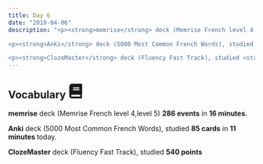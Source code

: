 ```yaml
---
title: Day 6
date: "2019-04-06"
description: "<p><strong>memrise</strong> deck (Memrise French level 4,level 5) <strong>286 events</strong> in <strong>16 minutes.</strong></p>

<p><strong>Anki</strong> deck (5000 Most Common French Words), studied <strong>85 cards</strong> in <strong>11 minutes </strong>today.</p>

<p><strong>ClozeMaster</strong> deck (Fluency Fast Track), studied <strong>540 points</strong.</p>"
---
```


<h2>Vocabulary <svg height="30" width="30" aria-hidden="true" focusable="false" data-prefix="fas" data-icon="book" class="svg-inline--fa fa-book fa-w-14" role="img" xmlns="http://www.w3.org/2000/svg" viewBox="0 0 448 512"><path fill="currentColor" d="M448 360V24c0-13.3-10.7-24-24-24H96C43 0 0 43 0 96v320c0 53 43 96 96 96h328c13.3 0 24-10.7 24-24v-16c0-7.5-3.5-14.3-8.9-18.7-4.2-15.4-4.2-59.3 0-74.7 5.4-4.3 8.9-11.1 8.9-18.6zM128 134c0-3.3 2.7-6 6-6h212c3.3 0 6 2.7 6 6v20c0 3.3-2.7 6-6 6H134c-3.3 0-6-2.7-6-6v-20zm0 64c0-3.3 2.7-6 6-6h212c3.3 0 6 2.7 6 6v20c0 3.3-2.7 6-6 6H134c-3.3 0-6-2.7-6-6v-20zm253.4 250H96c-17.7 0-32-14.3-32-32 0-17.6 14.4-32 32-32h285.4c-1.9 17.1-1.9 46.9 0 64z"></path></svg></h2>

<p><strong>memrise</strong> deck (Memrise French level 4,level 5) <strong>286 events</strong> in <strong>16 minutes.</strong></p>

<p><strong>Anki</strong> deck (5000 Most Common French Words), studied <strong>85 cards</strong> in <strong>11 minutes </strong>today.</p>

<p><strong>ClozeMaster</strong> deck (Fluency Fast Track), studied <strong>540 points</strong.</p>
